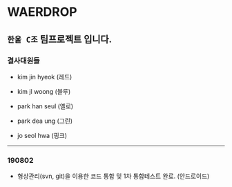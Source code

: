# WAERDROP

## `한울 C조` 팀프로젝트 입니다.  

### 결사대원들

 + kim jin hyeok (레드)

 + kim jl woong  (블루)

 + park han seul (옐로)

 + park dea ung (그린)
 
 + jo seol hwa (핑크)

---
### 190802  
+ 형상관리(svn, git)을 이용한 코드 통합 및 1차 통합테스트 완료. (안드로이드)
